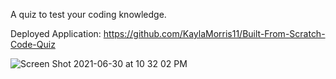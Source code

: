 A quiz to test your coding knowledge.

Deployed Application: https://github.com/KaylaMorris11/Built-From-Scratch-Code-Quiz

![Screen Shot 2021-06-30 at 10 32 02 PM](https://user-images.githubusercontent.com/78561316/124070799-400ff500-d9f3-11eb-83e0-9904e260939d.png)
